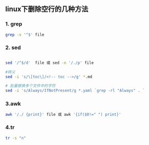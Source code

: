
## linux下删除空行的几种方法
### 1. grep
```bash
grep -v '^$' file
```

### 2. sed
```bash

sed '/^$/d'  file 或 sed -n '/./p' file

#转义
sed -i 's/\[toc\]/<!-- toc -->/g' *.md

# 批量替换多个文件中的字符
sed -i 's/Always/IfNotPresent/g *.yaml `grep -rl "Always" . `
```

### 3.awk
```bash
awk '/./ {print}' file 或 awk '{if($0!=" ") print}'
```



### 4.tr

```bash
tr -s "n"
```